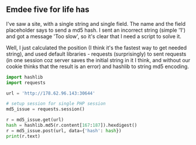 ## Emdee five for life has

I've saw a site, with a single string and single field. The name and the field placeholder says to send a md5 hash.
I sent an incorrect string (simple '1') and got a message 'Too slow', so it's clear that I need a script to solve it.

Well, I just calculated the position (I think it's the fastest way to get needed string), and used default libraries - requests (surprisingly) to sent requests (in one session coz server saves the initial string in it I think, and without our cookie thinks that the result is an error) and hashlib to string md5 encoding.

```python
import hashlib
import requests

url = 'http://178.62.96.143:30644'

# setup session for single PHP session
md5_issue = requests.session()

r = md5_issue.get(url)
hash = hashlib.md5(r.content[167:187]).hexdigest()
r = md5_issue.post(url, data={'hash': hash})
print(r.text)
```